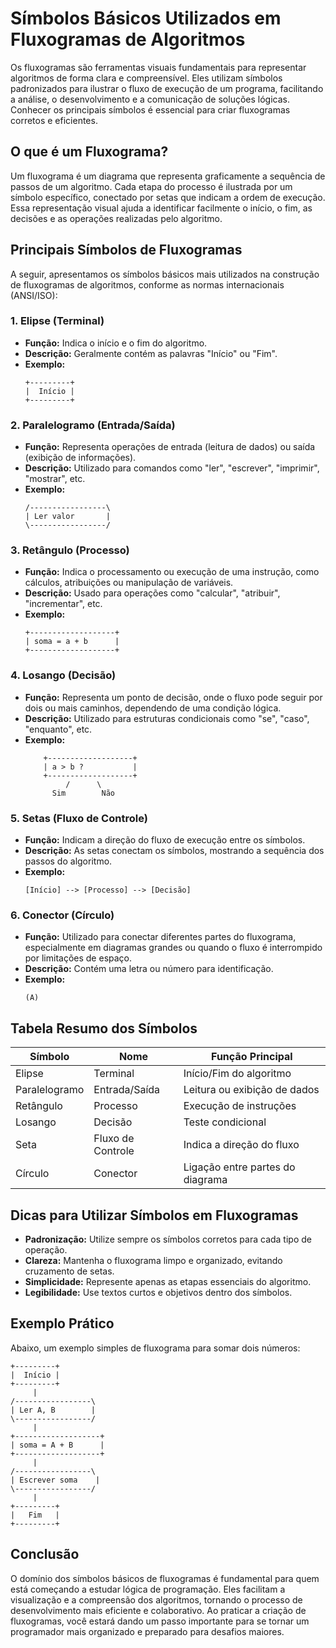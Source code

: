 # Símbolos Básicos Utilizados em Fluxogramas de Algoritmos

Os fluxogramas são ferramentas visuais fundamentais para representar algoritmos de forma clara e compreensível. Eles utilizam símbolos padronizados para ilustrar o fluxo de execução de um programa, facilitando a análise, o desenvolvimento e a comunicação de soluções lógicas. Conhecer os principais símbolos é essencial para criar fluxogramas corretos e eficientes.

## O que é um Fluxograma?

Um fluxograma é um diagrama que representa graficamente a sequência de passos de um algoritmo. Cada etapa do processo é ilustrada por um símbolo específico, conectado por setas que indicam a ordem de execução. Essa representação visual ajuda a identificar facilmente o início, o fim, as decisões e as operações realizadas pelo algoritmo.

## Principais Símbolos de Fluxogramas

A seguir, apresentamos os símbolos básicos mais utilizados na construção de fluxogramas de algoritmos, conforme as normas internacionais (ANSI/ISO):

### 1. **Elipse (Terminal)**
- **Função:** Indica o início e o fim do algoritmo.
- **Descrição:** Geralmente contém as palavras "Início" ou "Fim".
- **Exemplo:**
  ```
  +---------+
  |  Início |
  +---------+
  ```

### 2. **Paralelogramo (Entrada/Saída)**
- **Função:** Representa operações de entrada (leitura de dados) ou saída (exibição de informações).
- **Descrição:** Utilizado para comandos como "ler", "escrever", "imprimir", "mostrar", etc.
- **Exemplo:**
  ```
  /-----------------\
  | Ler valor       |
  \-----------------/
  ```

### 3. **Retângulo (Processo)**
- **Função:** Indica o processamento ou execução de uma instrução, como cálculos, atribuições ou manipulação de variáveis.
- **Descrição:** Usado para operações como "calcular", "atribuir", "incrementar", etc.
- **Exemplo:**
  ```
  +-------------------+
  | soma = a + b      |
  +-------------------+
  ```

### 4. **Losango (Decisão)**
- **Função:** Representa um ponto de decisão, onde o fluxo pode seguir por dois ou mais caminhos, dependendo de uma condição lógica.
- **Descrição:** Utilizado para estruturas condicionais como "se", "caso", "enquanto", etc.
- **Exemplo:**
  ```
      +-------------------+
      | a > b ?           |
      +-------------------+
           /      \
        Sim        Não
  ```

### 5. **Setas (Fluxo de Controle)**
- **Função:** Indicam a direção do fluxo de execução entre os símbolos.
- **Descrição:** As setas conectam os símbolos, mostrando a sequência dos passos do algoritmo.
- **Exemplo:**
  ```
  [Início] --> [Processo] --> [Decisão]
  ```

### 6. **Conector (Círculo)**
- **Função:** Utilizado para conectar diferentes partes do fluxograma, especialmente em diagramas grandes ou quando o fluxo é interrompido por limitações de espaço.
- **Descrição:** Contém uma letra ou número para identificação.
- **Exemplo:**
  ```
  (A)
  ```

## Tabela Resumo dos Símbolos

| Símbolo         | Nome           | Função Principal                |
|-----------------|----------------|---------------------------------|
| Elipse          | Terminal       | Início/Fim do algoritmo         |
| Paralelogramo   | Entrada/Saída  | Leitura ou exibição de dados    |
| Retângulo       | Processo       | Execução de instruções          |
| Losango         | Decisão        | Teste condicional               |
| Seta            | Fluxo de Controle | Indica a direção do fluxo   |
| Círculo         | Conector       | Ligação entre partes do diagrama|

## Dicas para Utilizar Símbolos em Fluxogramas

- **Padronização:** Utilize sempre os símbolos corretos para cada tipo de operação.
- **Clareza:** Mantenha o fluxograma limpo e organizado, evitando cruzamento de setas.
- **Simplicidade:** Represente apenas as etapas essenciais do algoritmo.
- **Legibilidade:** Use textos curtos e objetivos dentro dos símbolos.

## Exemplo Prático

Abaixo, um exemplo simples de fluxograma para somar dois números:

```
+---------+
|  Início |
+---------+
     |
/-----------------\
| Ler A, B        |
\-----------------/
     |
+-------------------+
| soma = A + B      |
+-------------------+
     |
/-----------------\
| Escrever soma    |
\-----------------/
     |
+---------+
|   Fim   |
+---------+
```

## Conclusão

O domínio dos símbolos básicos de fluxogramas é fundamental para quem está começando a estudar lógica de programação. Eles facilitam a visualização e a compreensão dos algoritmos, tornando o processo de desenvolvimento mais eficiente e colaborativo. Ao praticar a criação de fluxogramas, você estará dando um passo importante para se tornar um programador mais organizado e preparado para desafios maiores.